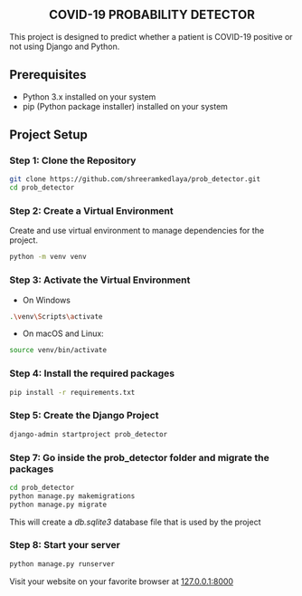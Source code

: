 ## <div align="center">COVID-19 PROBABILITY DETECTOR</div>
This project is designed to predict whether a patient is COVID-19 positive or not using Django and Python.

## Prerequisites

- Python 3.x installed on your system
- pip (Python package installer) installed on your system

## Project Setup

### Step 1: Clone the Repository

```sh
git clone https://github.com/shreeramkedlaya/prob_detector.git
cd prob_detector
```
### Step 2: Create a Virtual Environment

Create and use virtual environment to manage dependencies for the project.

```sh
python -m venv venv
```

### Step 3: Activate the Virtual Environment
 - On Windows
 ```sh
 .\venv\Scripts\activate
 ```
  - On macOS and Linux:
  ```sh
  source venv/bin/activate
  ```
### Step 4: Install the required packages
```sh
pip install -r requirements.txt
```
### Step 5: Create the Django Project
```sh
django-admin startproject prob_detector
```

### Step 7: Go inside the prob_detector folder and migrate the packages
```sh
cd prob_detector
python manage.py makemigrations
python manage.py migrate
```
This will create a *db.sqlite3* database file that is used by the project
### Step 8: Start your server
```sh
python manage.py runserver
```
Visit your website on your favorite browser at [127.0.0.1:8000](http://127.0.0.1:8000)

